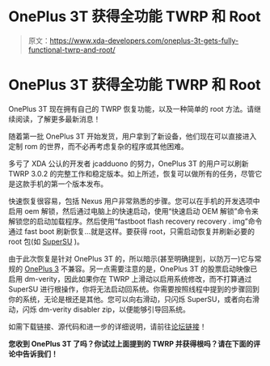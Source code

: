 # OnePlus 3T 获得全功能 TWRP 和 Root

> 原文：<https://www.xda-developers.com/oneplus-3t-gets-fully-functional-twrp-and-root/>

# OnePlus 3T 获得全功能 TWRP 和 Root

OnePlus 3T 现在拥有自己的 TWRP 恢复功能，以及一种简单的 root 方法。请继续阅读，了解更多最新消息！

随着第一批 OnePlus 3T 开始发货，用户拿到了新设备，他们现在可以直接进入定制 rom 的世界，而不必再考虑复杂的程序或其他困难。

多亏了 XDA 公认的开发者 jcadduono 的努力，OnePlus 3T 的用户可以刷新 TWRP 3.0.2 的完整工作和稳定版本。如上所述，恢复可以做所有的任务，尽管它是这款手机的第一个版本发布。

快速恢复很容易，包括 Nexus 用户非常熟悉的步骤。您可以在手机的开发选项中启用 oem 解锁，然后通过电脑上的快速启动，使用“快速启动 OEM 解锁”命令来解锁您的启动加载程序。然后使用“fastboot flash recovery recovery . img”命令通过 fast boot 刷新恢复...就是这样。要获得 root，只需启动恢复并刷新必要的 root 包(如 [SuperSU](https://download.chainfire.eu/1013/SuperSU/SR4-SuperSU-v2.78-SR4-20161115184928.zip) )。

由于此次恢复是针对 OnePlus 3T 的，所以暗示(甚至明确提到，以防万一)它与常规的 [OnePlus 3](http://forum.xda-developers.com/oneplus-3) 不兼容。另一点需要注意的是，OnePlus 3T 的股票启动映像已启用 dm-verity，因此如果你在 TWRP 上滑动以启用系统修改，而不打算通过 SuperSU 进行根操作，你将无法启动回系统。你需要按照线程中提到的步骤回到你的系统，无论是根还是其他。您可以向右滑动，只闪烁 SuperSU，或者向右滑动，闪烁 dm-verity disabler zip，以便能够引导回系统。

如需下载链接、源代码和进一步的详细说明，请前往[论坛链接](http://forum.xda-developers.com/oneplus-3t/development/recovery-twrp-oneplus-3t-t3507308)！

**您收到 OnePlus 3T 了吗？你试过上面提到的 TWRP 并获得根吗？请在下面的评论中告诉我们！**